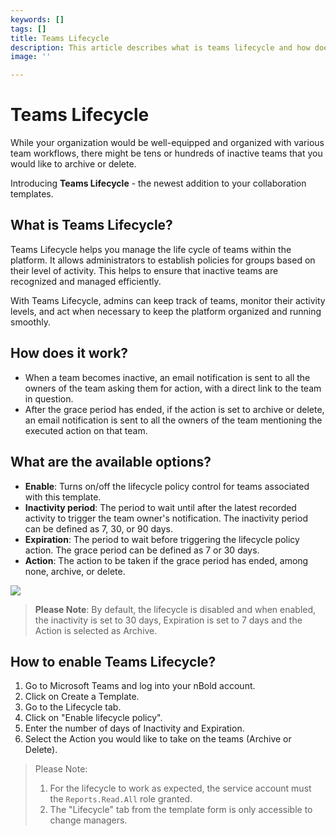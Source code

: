 ```yaml
---
keywords: []
tags: []
title: Teams Lifecycle
description: This article describes what is teams lifecycle and how does it work
image: ''

---
```

# Teams Lifecycle

While your organization would be well-equipped and organized with various team workflows, there might be tens or hundreds of inactive teams that you would like to archive or delete.

Introducing **Teams Lifecycle** - the newest addition to your collaboration templates.

## What is Teams Lifecycle?

Teams Lifecycle helps you manage the life cycle of teams within the platform. It allows administrators to establish policies for groups based on their level of activity. This helps to ensure that inactive teams are recognized and managed efficiently.

With Teams Lifecycle, admins can keep track of teams, monitor their activity levels, and act when necessary to keep the platform organized and running smoothly.

## How does it work?

* When a team becomes inactive, an email notification is sent to all the owners of the team asking them for action, with a direct link to the team in question.
* After the grace period has ended, if the action is set to archive or delete, an email notification is sent to all the owners of the team mentioning the executed action on that team.

## What are the available options?

* **Enable**: Turns on/off the lifecycle policy control for teams associated with this template.
* **Inactivity period**: The period to wait until after the latest recorded activity to trigger the team owner's notification. The inactivity period can be defined as 7, 30, or 90 days.
* **Expiration**: The period to wait before triggering the lifecycle policy action. The grace period can be defined as 7 or 30 days.
* **Action**: The action to be taken if the grace period has ended, among none, archive, or delete.

![](/media/screenshot-2023-01-29-at-18-42-25.png)

> **Please Note**: By default, the lifecycle is disabled and when enabled, the inactivity is set to 30 days, Expiration is set to 7 days and the Action is selected as Archive.

## How to enable Teams Lifecycle?

1. Go to Microsoft Teams and log into your nBold account.
2. Click on Create a Template.
3. Go to the Lifecycle tab.
4. Click on "Enable lifecycle policy".
5. Enter the number of days of Inactivity and Expiration.
6. Select the Action you would like to take on the teams (Archive or Delete).

> Please Note:
>
> 1. For the lifecycle to work as expected, the service account must the `Reports.Read.All` role granted.
> 2. The "Lifecycle" tab from the template form is only accessible to change managers.